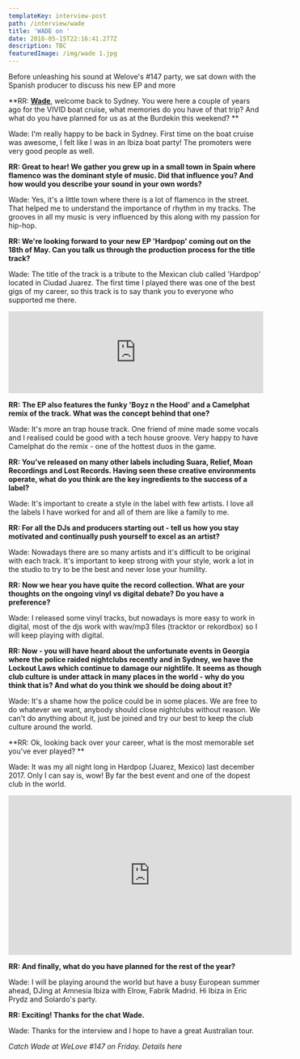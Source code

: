 ```yaml
---
templateKey: interview-post
path: /interview/wade
title: 'WADE on '
date: 2018-05-15T22:16:41.277Z
description: TBC
featuredImage: /img/wade 1.jpg
---
```

Before unleashing his sound at Welove's #147 party, we sat down with the Spanish producer to discuss his new EP and more

**RR: **[**Wade**](https://www.facebook.com/wade.sound.spain/)**, welcome back to Sydney. You were here a couple of years ago for the VIVID boat cruise, what memories do you have of that trip? And what do you have planned for us as at the Burdekin this weekend?  **

Wade: I'm really happy to be back in Sydney. First time on the boat cruise was awesome, I felt like I was in an Ibiza boat party! The promoters were very good people as well.
<br> 

**RR: Great to hear! We gather you grew up in a small town in Spain where flamenco was the dominant style of music. Did that influence you? And how would you describe your sound in your own words?**

Wade: Yes, it's a little town where there is a lot of flamenco in the street. That helped me to understand the importance of rhythm in my tracks. The grooves in all my music is very influenced by this along with my passion for hip-hop.
<br> 

**RR: We're looking forward to your new EP 'Hardpop' coming out on the 18th of May. Can you talk us through the production process for the title track?**

Wade: The title of the track is a tribute to the Mexican club called 'Hardpop' located in Ciudad Juarez. The first time I played there was one of the best gigs of my career, so this track is to say thank you to everyone who supported me there. 
<br> 

<iframe src="https://embed.beatport.com/?id=10495923&type=track" width="100%" height="162" frameborder="0" scrolling="no" style="max-width:600px;"></iframe>

**RR:** **The EP also features the funky 'Boyz n the Hood' and a Camelphat remix of the track. What was the concept behind that one?**

Wade: It's more an trap house track. One friend of mine made some vocals and I realised could be good with a tech house groove. Very happy to have Camelphat do the remix - one of the hottest duos in the game.
<br> 

**RR: You've released on many other labels including Suara, Relief, Moan Recordings and Lost Records. Having seen these creative environments operate, what do you think are the key ingredients to the success of a label?**

Wade: It's important to create a style in the label with few artists. I love all the labels I have worked for and all of them are like a family to me.
<br> 

**RR: For all the DJs and producers starting out - tell us how you stay motivated and continually push yourself to excel as an artist?**

Wade: Nowadays there are so many artists and it's difficult to be original with each track. It's important to keep strong with your style, work a lot in the studio to try to be the best and never lose your humility.
<br> 

**RR:** **Now we hear you have quite the record collection. What are your thoughts on the ongoing vinyl vs digital debate? Do you have a preference?**

Wade: I released some vinyl tracks, but nowadays is more easy to work in digital, most of the djs work with wav/mp3 files (tracktor or rekordbox) so I will keep playing with digital.
<br>  

**RR: Now - you will have heard about the unfortunate events in Georgia where the police raided nightclubs recently and in Sydney, we have the Lockout Laws which continue to damage our nightlife. It seems as though club culture is under attack in many places in the world - why do you think that is? And what do you think we should be doing about it?**

Wade: It's a shame how the police could be in some places. We are free to do whatever we want, anybody should close nightclubs without reason. We can't do anything about it, just be joined and try our best to keep the club culture around the world.
<br> 

**RR: Ok, looking back over your career, what is the most memorable set you've ever played? **

Wade: It was my all night long in Hardpop (Juarez, Mexico) last december 2017. Only I can say is, wow! By far the best event and one of the dopest club in the world.
<br>

<iframe width="560" height="315" src="https://www.youtube.com/embed/8FfHL0s_uVM" frameborder="0" allow="autoplay; encrypted-media" allowfullscreen></iframe> 

**RR: And finally, what do you have planned for the rest of the year?**

Wade: I will be playing around the world but have a busy European summer ahead, DJing at Amnesia Ibiza with Elrow, Fabrik Madrid. Hi Ibiza in Eric Prydz and Solardo's party.
<br> 

**RR: Exciting! Thanks for the chat Wade.**

Wade: Thanks for the interview and I hope to have a great Australian tour.

_Catch Wade at WeLove #147 on Friday. Details here_
